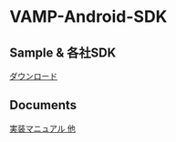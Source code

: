 # VAMP-Android-SDK


## Sample & 各社SDK
[ダウンロード](https://github.com/AdGeneration/VAMP-Android-SDK/releases)

## Documents
[実装マニュアル 他](https://github.com/AdGeneration/VAMP-Android-SDK/wiki)
